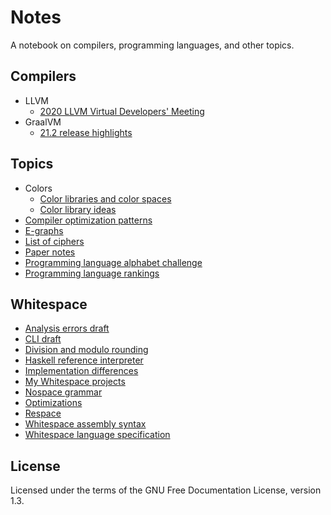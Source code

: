 # Notes

A notebook on compilers, programming languages, and other topics.

## Compilers

- LLVM
  - [2020 LLVM Virtual Developers' Meeting](compilers/llvm/devmtg_2020-10)
- GraalVM
  - [21.2 release highlights](compilers/graalvm/release_highlights_21.2.md)

## Topics

- Colors
  - [Color libraries and color spaces](topics/colors/color-libraries.md)
  - [Color library ideas](topics/colors/color-lib-ideas.md)
- [Compiler optimization patterns](topics/compiler_optimizations.md)
- [E-graphs](topics/e-graphs.md)
- [List of ciphers](topics/ciphers.md)
- [Paper notes](topics/papers.md)
- [Programming language alphabet challenge](topics/language_alphabet.md)
- [Programming language rankings](topics/language_rankings.md)

## Whitespace

- [Analysis errors draft](wspace/errors_draft.md)
- [CLI draft](wspace/cli_draft.txt)
- [Division and modulo rounding](wspace/divmod.md)
- [Haskell reference interpreter](wspace/haskell_reference.md)
- [Implementation differences](wspace/differences.md)
- [My Whitespace projects](wspace/projects.md)
- [Nospace grammar](wspace/nospace_grammar.bnf)
- [Optimizations](wspace/optimizations.md)
- [Respace](wspace/respace.md)
- [Whitespace assembly syntax](wspace/wsa_draft.md)
- [Whitespace language specification](wspace/whitespace_spec.md)

## License

Licensed under the terms of the GNU Free Documentation License, version 1.3.
